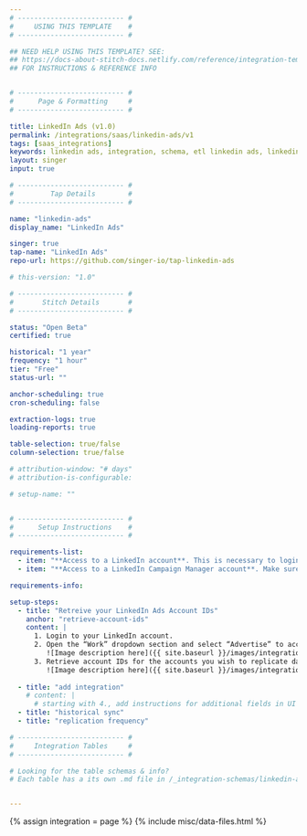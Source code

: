 ```yaml
---
# -------------------------- #
#     USING THIS TEMPLATE    #
# -------------------------- #

## NEED HELP USING THIS TEMPLATE? SEE:
## https://docs-about-stitch-docs.netlify.com/reference/integration-templates/saas/
## FOR INSTRUCTIONS & REFERENCE INFO


# -------------------------- #
#      Page & Formatting     #
# -------------------------- #

title: LinkedIn Ads (v1.0)
permalink: /integrations/saas/linkedin-ads/v1
tags: [saas_integrations]
keywords: linkedin ads, integration, schema, etl linkedin ads, linkedin ads etl, linkedin ads schema, linkedin, 
layout: singer
input: true

# -------------------------- #
#         Tap Details        #
# -------------------------- #

name: "linkedin-ads"
display_name: "LinkedIn Ads"

singer: true 
tap-name: "LinkedIn Ads"
repo-url: https://github.com/singer-io/tap-linkedin-ads

# this-version: "1.0"

# -------------------------- #
#       Stitch Details       #
# -------------------------- #

status: "Open Beta"
certified: true 

historical: "1 year"
frequency: "1 hour"
tier: "Free"
status-url: ""

anchor-scheduling: true
cron-scheduling: false

extraction-logs: true
loading-reports: true

table-selection: true/false
column-selection: true/false

# attribution-window: "# days"
# attribution-is-configurable: 

# setup-name: ""


# -------------------------- #
#      Setup Instructions    #
# -------------------------- #

requirements-list:
  - item: "**Access to a LinkedIn account**. This is necessary to login to the Campaign Manager account."
  - item: "**Access to a LinkedIn Campaign Manager account**. Make sure you have access to use the Ad accounts you want to replicate data from. This is necesary to set up a connection to Stitch for integration."

requirements-info:

setup-steps:
  - title: "Retreive your LinkedIn Ads Account IDs"
    anchor: "retrieve-account-ids"
    content: |
      1. Login to your LinkedIn account.
      2. Open the “Work” dropdown section and select “Advertise” to access your Campaign Manager account ID.
         ![Image description here]({{ site.baseurl }}/images/integrations/linkedin-ads-work-dropdown.png)
      3. Retrieve account IDs for the accounts you wish to replicate data from.
         ![Image description here]({{ site.baseurl }}/images/integrations/linkedin-ads-account-ids.png)
      
  - title: "add integration"
    # content: |
      # starting with 4., add instructions for additional fields in UI
  - title: "historical sync"
  - title: "replication frequency"

# -------------------------- #
#     Integration Tables     #
# -------------------------- #

# Looking for the table schemas & info?
# Each table has a its own .md file in /_integration-schemas/linkedin-ads


---
```

{% assign integration = page %}
{% include misc/data-files.html %}